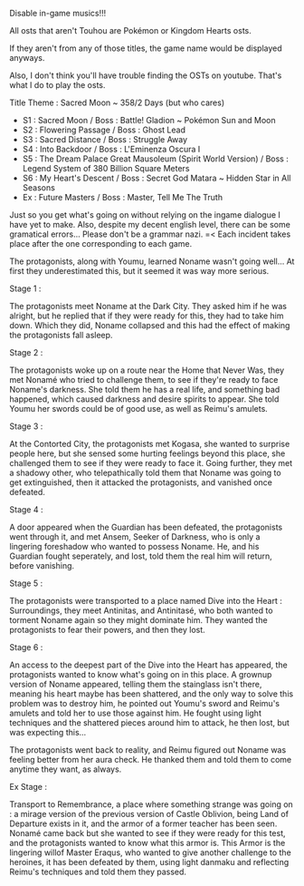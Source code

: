 Disable in-game musics!!!

All osts that aren't Touhou are Pokémon or Kingdom Hearts osts. 

If they aren't from any of those titles, the game name would be displayed anyways.

Also, I don't think you'll have trouble finding the OSTs on youtube. That's what I do to play the osts.

Title Theme : Sacred Moon ~ 358/2 Days
(but who cares)

- S1 : Sacred Moon / Boss : Battle! Gladion ~ Pokémon Sun and Moon
- S2 : Flowering Passage / Boss : Ghost Lead
- S3 : Sacred Distance / Boss : Struggle Away
- S4 : Into Backdoor / Boss : L'Eminenza Oscura I
- S5 : The Dream Palace Great Mausoleum (Spirit World Version) / Boss : Legend System of 380 Billion Square Meters
- S6 : My Heart's Descent / Boss : Secret God Matara ~ Hidden Star in All Seasons
- Ex : Future Masters / Boss : Master, Tell Me The Truth

Just so you get what's going on without relying on the ingame dialogue I have yet to make. Also, despite my decent english level, there can be some gramatical errors... Please don't be a grammar nazi. =<
Each incident takes place after the one corresponding to each game.

The protagonists, along with Youmu, learned Noname wasn't going well... At first they underestimated this, but it seemed it was way more serious.

Stage 1 :

The protagonists meet Noname at the Dark City. They asked him if he was alright, but he replied that if they were ready for this, they had to take him down. Which they did, Noname collapsed and this had the effect of making the protagonists fall asleep.

Stage 2 :

The protagonists woke up on a route near the Home that Never Was, they met Nonamé who tried to challenge them, to see if they're ready to face Noname's darkness. She told them he has a real life, and something bad happened, which caused darkness
and desire spirits to appear. She told Youmu her swords could be of good use, as well as Reimu's amulets.

Stage 3 :

At the Contorted City, the protagonists met Kogasa, she wanted to surprise people here, but she sensed some hurting feelings beyond this place, she challenged them to see if they were ready to face it.
Going further, they met a shadowy other, who telepathically told them that Noname was going to get extinguished, then it attacked the protagonists, and vanished once defeated.

Stage 4 :

A door appeared when the Guardian has been defeated, the protagonists went through it, and met Ansem, Seeker of Darkness, who is only a lingering foreshadow who wanted to possess Noname. He, and his Guardian fought seperately, and lost, told
them the real him will return, before vanishing.

Stage 5 :

The protagonists were transported to a place named Dive into the Heart : Surroundings, they meet Antinitas, and Antinitasé, who both wanted to torment Noname again so they might dominate him. They wanted the protagonists to fear their powers, and then they lost.

Stage 6 :

An access to the deepest part of the Dive into the Heart has appeared, the protagonists wanted to know what's going on in this place. A grownup version of Noname appeared, telling them the stainglass isn't there, meaning his heart maybe has been shattered, and the only way
to solve this problem was to destroy him, he pointed out Youmu's sword and Reimu's amulets and told her to use those against him. He fought using light techniques and the shattered pieces around him to attack, he then lost, but was expecting this...

The protagonists went back to reality, and Reimu figured out Noname was feeling better from her aura check. He thanked them and told them to come anytime they want, as always.

Ex Stage :

Transport to Remembrance, a place where something strange was going on : a mirage version of the previous version of Castle Oblivion, being Land of Departure exists in it, and the armor of a former teacher has been seen. Nonamé came back but she wanted to see if they were ready for this test, and the protagonists wanted to know what this armor is. 
This Armor is the lingering willof Master Eraqus, who wanted to give another challenge to the heroines, it has been defeated by them, using light danmaku and reflecting Reimu's techniques and told them they passed.
